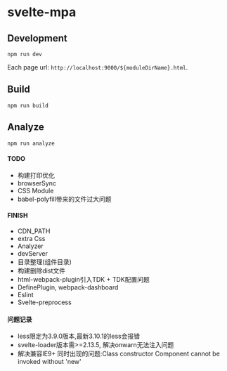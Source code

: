 # svelte-mpa

## Development

```shell
npm run dev
```

Each page url: `http://localhost:9000/${moduleDirName}.html`.

## Build

```shell
npm run build
```

## Analyze

```shell
npm run analyze
```

#### TODO
- 构建打印优化
- browserSync
- CSS Module
- babel-polyfill带来的文件过大问题

#### FINISH
- CDN_PATH
- extra Css
- Analyzer
- devServer
- 目录整理(组件目录)
- 构建删除dist文件
- html-webpack-plugin引入TDK + TDK配置问题
- DefinePlugin, webpack-dashboard
- Eslint
- Svelte-preprocess

#### 问题记录
- less限定为3.9.0版本,最新3.10.1的less会报错
- svelte-loader版本需>=2.13.5, 解决onwarn无法注入问题
- 解决兼容IE9+ 同时出现的问题:Class constructor Component cannot be invoked without 'new'
